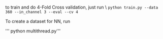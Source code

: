 to train and do 4-Fold Cross validation, just run \\
```python train.py --data 360 --in_channel 3 --eval --cv 4```

To create a dataset for NN, run 

''' python multithread.py'''
